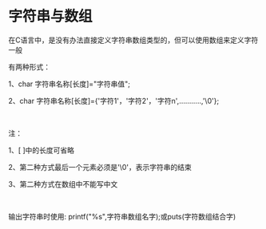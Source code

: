 # 字符串与数组
在C语言中，是没有办法直接定义字符串数组类型的，但可以使用数组来定义字符一般

有两种形式：

1、char 字符串名称\[长度\]="字符串值";

2、char 字符串名称\[长度\]={'字符1'，'字符2'，'字符n',………..,'\\0'};

 

注：

1、\[ \]中的长度可省略

2、第二种方式最后一个元素必须是'\\0'，表示字符串的结束

3、第二种方式在数组中不能写中文

 

输出字符串时使用: printf("%s",字符串数组名字);或puts(字符数组结合字)

